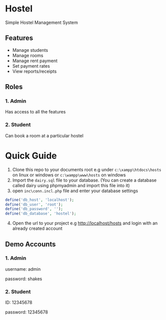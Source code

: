 Hostel
=====

Simple Hostel Management System

## Features 
* Manage students
* Manage rooms
* Manage rent payment
* Set payment rates
* View reports/receipts

## Roles
### 1.  Admin
Has access to all the features
### 2.  Student
Can book a room at a particular hostel


# Quick Guide

1. Clone this repo to your documents root e.g under `c:\xampp\htdocs\hosts` on linux or windows or `c:\wampp\www\hosts` on windows
2. Import the `dairy.sql` file to your database. (You can create a database called dairy using phpmyadmin and import this file into it)
3. open `inc\conn.incl.php` file and enter your database settings
```php
define('db_host', 'localhost');
define('db_user', 'root');
define('db_password', '');
define('db_database', 'hostel');
```
4. Open the url to your project e.g [http://localhost/hosts](http://localhost/hosts) and login with an already created account

## Demo Accounts
### 1. Admin
username: admin

password: shakes
### 2. Student
ID: 12345678

password: 12345678

 


